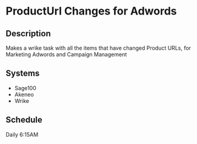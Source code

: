 # ProductUrl Changes for Adwords

## Description

Makes a wrike task with all the items that have changed Product URLs, for Marketing Adwords and Campaign Management

## Systems
- Sage100 
- Akeneo 
- Wrike

## Schedule
Daily 6:15AM
